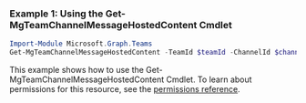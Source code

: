 ### Example 1: Using the Get-MgTeamChannelMessageHostedContent Cmdlet
```powershell
Import-Module Microsoft.Graph.Teams
Get-MgTeamChannelMessageHostedContent -TeamId $teamId -ChannelId $channelId -ChatMessageId $chatMessageId
```
This example shows how to use the Get-MgTeamChannelMessageHostedContent Cmdlet.
To learn about permissions for this resource, see the [permissions reference](/graph/permissions-reference).
